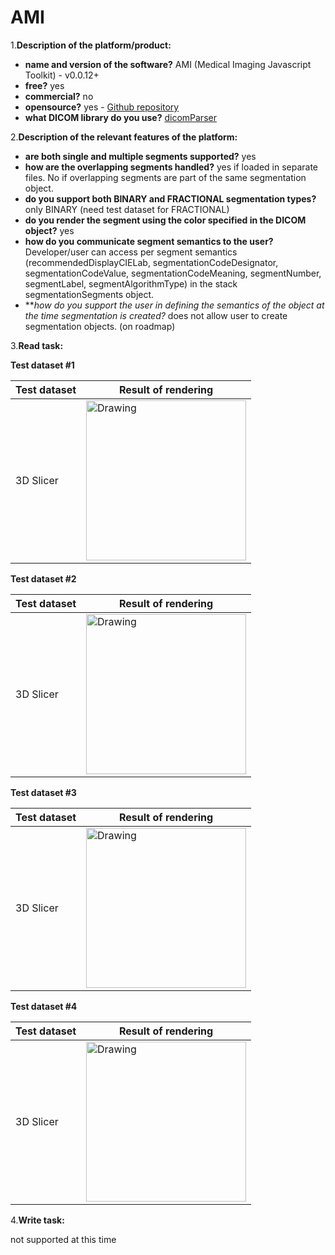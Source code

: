 # AMI
1.**Description of the platform/product:**
  * **name and version of the software?** AMI (Medical Imaging Javascript Toolkit) - v0.0.12+
  * **free?** yes
  * **commercial?** no
  * **opensource?** yes - [Github repository](https://github.com/FNNDSC/ami)
  * **what DICOM library do you use?** [dicomParser](https://github.com/chafey/dicomParser)

2.**Description of the relevant features of the platform:**
  * **are both single and multiple segments supported?** yes
  * **how are the overlapping segments handled?** yes if loaded in separate files. No if overlapping segments are part of the same segmentation object.
  * **do you support both BINARY and FRACTIONAL segmentation types?** only BINARY (need test dataset for FRACTIONAL)
  * **do you render the segment using the color specified in the DICOM object?** yes
  * **how do you communicate segment semantics to the user?** Developer/user can access per segment semantics (recommendedDisplayCIELab, segmentationCodeDesignator, segmentationCodeValue, segmentationCodeMeaning, segmentNumber, segmentLabel, segmentAlgorithmType) in the stack segmentationSegments object.
  * ***how do you support the user in defining the semantics of the object at the time segmentation is created?* does not allow user to create segmentation objects. (on roadmap)

3.**Read task:**

**Test dataset #1**

| Test dataset   | Result of rendering                                                                                                  |
|----------------|----------------------------------------------------------------------------------------------------------------------|
| 3D Slicer | <img src="https://cloud.githubusercontent.com/assets/214063/20626851/96583aba-b31c-11e6-94a0-bc036e1e9c04.jpg" alt="Drawing"  width="256" height="256"/> |

**Test dataset #2**

| Test dataset   | Result of rendering                                                                                                  |
|----------------|----------------------------------------------------------------------------------------------------------------------|
| 3D Slicer | <img src="https://cloud.githubusercontent.com/assets/214063/20626850/9658091e-b31c-11e6-9324-259fc7ae194d.jpg" alt="Drawing"  width="256" height="256"/> |

**Test dataset #3**

| Test dataset   | Result of rendering                                                                                                  |
|----------------|----------------------------------------------------------------------------------------------------------------------|
| 3D Slicer | <img src="https://cloud.githubusercontent.com/assets/214063/20626852/965a1394-b31c-11e6-8a7b-ec81de4196ee.jpg" alt="Drawing"  width="256" height="256"/> |

**Test dataset #4**

| Test dataset   | Result of rendering                                                                                                  |
|----------------|----------------------------------------------------------------------------------------------------------------------|
| 3D Slicer | <img src="https://cloud.githubusercontent.com/assets/214063/20626853/965b40ca-b31c-11e6-83e5-b57537cafaf6.jpg" alt="Drawing"  width="256" height="256"/> |

4.**Write task:**

not supported at this time